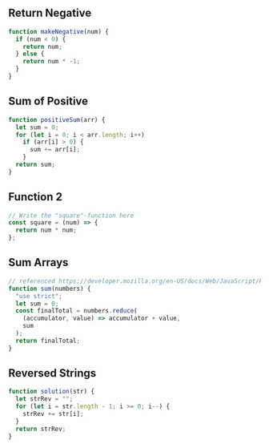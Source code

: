 ## Return Negative

```js
function makeNegative(num) {
  if (num < 0) {
    return num;
  } else {
    return num * -1;
  }
}
```

## Sum of Positive

```js
function positiveSum(arr) {
  let sum = 0;
  for (let i = 0; i < arr.length; i++)
    if (arr[i] > 0) {
      sum += arr[i];
    }
  return sum;
}
```

## Function 2

```js
// Write the "square"-function here
const square = (num) => {
  return num * num;
};
```

## Sum Arrays

```js
// referenced https://developer.mozilla.org/en-US/docs/Web/JavaScript/Reference/Global_Objects/Array/reduce
function sum(numbers) {
  "use strict";
  let sum = 0;
  const finalTotal = numbers.reduce(
    (accumulator, value) => accumulator + value,
    sum
  );
  return finalTotal;
}
```

## Reversed Strings

```js
function solution(str) {
  let strRev = "";
  for (let i = str.length - 1; i >= 0; i--) {
    strRev += str[i];
  }
  return strRev;
}
```
